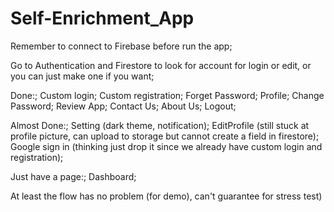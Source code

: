 # Self-Enrichment_App

Remember to connect to Firebase before run the app;

Go to Authentication and Firestore to look for account for login or edit, or you can just make one if you want;

Done:;
Custom login;
Custom registration;
Forget Password;
Profile;
Change Password;
Review App;
Contact Us;
About Us;
Logout;

Almost Done:;
Setting (dark theme, notification);
EditProfile (still stuck at profile picture, can upload to storage but cannot create a field in firestore);
Google sign in (thinking just drop it since we already have custom login and registration);

Just have a page:;
Dashboard;

At least the flow has no problem (for demo), can't guarantee for stress test)
